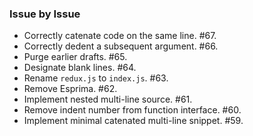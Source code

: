 ### Issue by Issue

 * Correctly catenate code on the same line. #67.
 * Correctly dedent a subsequent argument. #66.
 * Purge earlier drafts. #65.
 * Designate blank lines. #64.
 * Rename `redux.js` to `index.js`. #63.
 * Remove Esprima. #62.
 * Implement nested multi-line source. #61.
 * Remove indent number from function interface. #60.
 * Implement minimal catenated multi-line snippet. #59.
